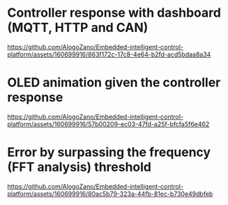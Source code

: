 # Controller response with dashboard (MQTT, HTTP and CAN)


https://github.com/AlogoZano/Embedded-intelligent-control-platform/assets/160699916/863f172c-17c8-4e64-b2fd-acd5bdaa8a34



# OLED animation given the controller response


https://github.com/AlogoZano/Embedded-intelligent-control-platform/assets/160699916/57b00209-ec03-47fd-a25f-bfcfa5f6e462


# Error by surpassing the frequency (FFT analysis) threshold

https://github.com/AlogoZano/Embedded-intelligent-control-platform/assets/160699916/80ac5b79-323a-44fb-81ec-b730e49dbfeb

